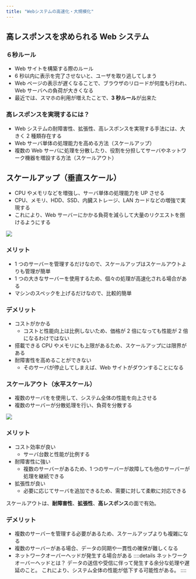 ```yaml
---
title: "Webシステムの高速化・大規模化"
---
```


## 高レスポンスを求められる Web システム

### ６秒ルール

- Web サイトを構築する際のルール
- 6 秒以内に表示を完了させないと、ユーザを取り逃してしまう
- Web ページの表示が遅くなることで、ブラウザのリロードが何度も行われ、Web サーバへの負荷が大きくなる
- 最近では、スマホの利用が増えたことで、**3 秒ルール**が出来た

### 高レスポンスを実現するには？

- Web システムの耐障害性、拡張性、高レスポンスを実現する手法には、大きく 2 種類存在する
- Web サーバ単体の処理能力を高める方法（スケールアップ）
- 複数の Web サーバに処理を分散したり、役割を分担してサーバやネットワーク機器を増設する方法（スケールアウト）

## スケールアップ（垂直スケール）

- CPU やメモリなどを増強し、サーバ単体の処理能力を UP させる
- CPU、メモリ、HDD、SSD、内臓ストレージ、LAN カードなどの増強で実現する
- これにより、Web サーバーにかかる負荷を減らして大量のリクエストを捌けるようにする

![](https://storage.googleapis.com/zenn-user-upload/18a1700f67aa-20230723.png)

### メリット

- 1 つのサーバーを管理するだけなので、スケールアップはスケールアウトよりも管理が簡単
- 1 つの大きなサーバーを使用するため、個々の処理が高速化される場合がある
- マシンのスペックを上げるだけなので、比較的簡単

### デメリット

- コストがかかる
  - コストと性能向上は比例しないため、価格が 2 倍になっても性能が 2 倍になるわけではない
- 搭載できる CPU やメモリにも上限があるため、スケールアップには限界がある
- 耐障害性を高めることができない
  - そのサーバが停止してしまえば、Web サイトがダウンすることになる

### スケールアウト（水平スケール）

- 複数のサーバをを使用して、システム全体の性能を向上させる
- 複数のサーバーが分散処理を行い、負荷を分散する

![](https://storage.googleapis.com/zenn-user-upload/bcceb3e987c1-20230723.png)

### メリット

- コスト効率が良い
  - サーバ台数と性能が比例する
- 耐障害性に強い
  - 複数のサーバーがあるため、1 つのサーバーが故障しても他のサーバーが処理を継続できる
- 拡張性が良い
  - 必要に応じてサーバを追加できるため、需要に対して柔軟に対応できる

スケールアウトは、**耐障害性**、**拡張性**、**高レスポンス**の面で有効。

### デメリット

- 複数のサーバーを管理する必要があるため、スケールアップよりも複雑になる
- 複数のサーバーがある場合、データの同期や一貫性の確保が難しくなる
- ネットワークオーバーヘッドが発生する場合がある
  ::::details ネットワークオーバーヘッドとは？
  データの送信や受信に伴って発生する余分な処理や遅延のこと。
  これにより、システム全体の性能が低下する可能性がある。
  ::::
